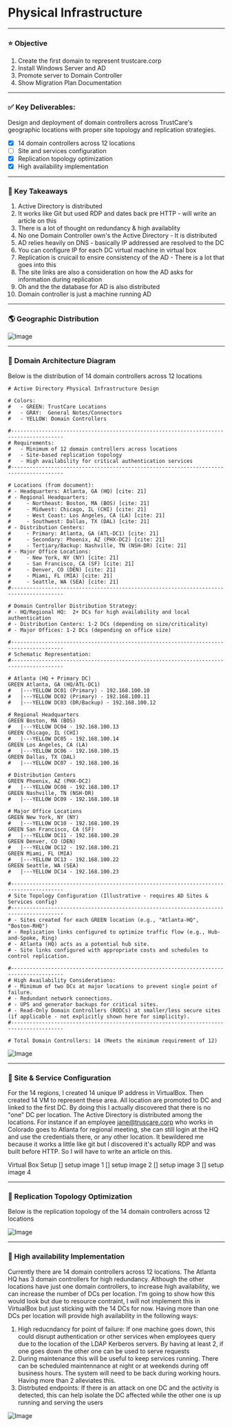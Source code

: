 # Physical Infrastructure

---
### ⭐️ Objective 
1. Create the first domain to represent trustcare.corp 
2. Install Windows Server and AD
3. Promote server to Domain Controller 
4. Show Migration Plan Documentation 

---
### ✅ Key Deliverables:
Design and deployment of domain controllers across TrustCare's geographic locations with proper site topology and replication strategies.
- [x] 14 domain controllers across 12 locations
- [ ] Site and services configuration
- [x] Replication topology optimization
- [x] High availability implementation

---
### 🧠 Key Takeaways 
1. Active Directory is distributed 
2. It works like Git but used RDP and dates back pre HTTP - will write an article on this
3. There is a lot of thought on redundancy & high availablity
4. No one Domain Controller own's the Active Directory - It is distributed
5. AD relies heavily on DNS - basically IP addressed are resolved to the DC
6. You can configure IP for each DC virtual machine in virtual box
7. Replication is cruicail to ensire consistency of the AD - There is a lot that goes into this
8. The site links are also a consideration on how the AD asks for information during replication 
9. Oh and the the database for AD is also distributed 
10. Domain controller is just a machine running AD

---
### 🌎 Geographic Distribution

![Image](screenshots/trustcare-geo-distr.png)

---
### 🏢 Domain Architecture Diagram
Below is the distribution of 14 domain controllers across 12 locations 
```
# Active Directory Physical Infrastructure Design

# Colors:
#   - GREEN: TrustCare Locations
#   - GRAY:  General Notes/Connectors
#   - YELLOW: Domain Controllers

#---------------------------------------------------------------------------------------
# Requirements:
#   - Minimum of 12 domain controllers across locations
#   - Site-based replication topology
#   - High availability for critical authentication services
#---------------------------------------------------------------------------------------

# Locations (from document):
# - Headquarters: Atlanta, GA (HQ) [cite: 21]
# - Regional Headquarters:
#     - Northeast: Boston, MA (BOS) [cite: 21]
#     - Midwest: Chicago, IL (CHI) [cite: 21]
#     - West Coast: Los Angeles, CA (LA) [cite: 21]
#     - Southwest: Dallas, TX (DAL) [cite: 21]
# - Distribution Centers:
#     - Primary: Atlanta, GA (ATL-DC1) [cite: 21]
#     - Secondary: Phoenix, AZ (PHX-DC2) [cite: 21]
#     - Tertiary/Backup: Nashville, TN (NSH-DR) [cite: 21]
# - Major Office Locations:
#     - New York, NY (NY) [cite: 21]
#     - San Francisco, CA (SF) [cite: 21]
#     - Denver, CO (DEN) [cite: 21]
#     - Miami, FL (MIA) [cite: 21]
#     - Seattle, WA (SEA) [cite: 21]
#---------------------------------------------------------------------------------------

# Domain Controller Distribution Strategy:
# - HQ/Regional HQ:  2+ DCs for high availability and local authentication
# - Distribution Centers: 1-2 DCs (depending on size/criticality)
# - Major Offices: 1-2 DCs (depending on office size)

#---------------------------------------------------------------------------------------
# Schematic Representation:
#---------------------------------------------------------------------------------------

# Atlanta (HQ + Primary DC)
GREEN Atlanta, GA (HQ/ATL-DC1)
#   |---YELLOW DC01 (Primary) - 192.168.100.10
#   |---YELLOW DC02 (Primary) - 192.168.100.11
#   |---YELLOW DC03 (DR/Backup) - 192.168.100.12

# Regional Headquarters
GREEN Boston, MA (BOS)
#   |---YELLOW DC04 - 192.168.100.13
GREEN Chicago, IL (CHI)
#   |---YELLOW DC05 - 192.168.100.14
GREEN Los Angeles, CA (LA)
#   |---YELLOW DC06 - 192.168.100.15
GREEN Dallas, TX (DAL)
#   |---YELLOW DC07 - 192.168.100.16

# Distribution Centers
GREEN Phoenix, AZ (PHX-DC2)
#   |---YELLOW DC08 - 192.168.100.17
GREEN Nashville, TN (NSH-DR)
#   |---YELLOW DC09 - 192.168.100.18

# Major Office Locations
GREEN New York, NY (NY)
#   |---YELLOW DC10 - 192.168.100.19
GREEN San Francisco, CA (SF)
#   |---YELLOW DC11 - 192.168.100.20
GREEN Denver, CO (DEN)
#   |---YELLOW DC12 - 192.168.100.21
GREEN Miami, FL (MIA)
#   |---YELLOW DC13 - 192.168.100.22
GREEN Seattle, WA (SEA)
#   |---YELLOW DC14 - 192.168.100.23

#---------------------------------------------------------------------------------------
# Site Topology Configuration (Illustrative - requires AD Sites & Services config)
#---------------------------------------------------------------------------------------
# - Sites created for each GREEN location (e.g., "Atlanta-HQ", "Boston-RHQ")
# - Replication links configured to optimize traffic flow (e.g., Hub-and-Spoke, Ring)
# - Atlanta (HQ) acts as a potential hub site.
# - Site links configured with appropriate costs and schedules to control replication.

#---------------------------------------------------------------------------------------
# High Availability Considerations:
# - Minimum of two DCs at major locations to prevent single point of failure.
# - Redundant network connections.
# - UPS and generator backups for critical sites.
# - Read-Only Domain Controllers (RODCs) at smaller/less secure sites (if applicable - not explicitly shown here for simplicity).
#---------------------------------------------------------------------------------------

# Total Domain Controllers: 14 (Meets the minimum requirement of 12)
```
![Image](screenshots/sites-and-service-config.png)

---
### 🏢 Site & Service Configuration 
 For the 14 regions, I created 14 unique IP address in VirtualBox. Then created 14 VM to represent these area. All location are promoted to DC and linked to the first DC. By doing this I actually discovered that there is no "one" DC per location. The Active Directory is distributed among the locations. For instance if an employee jane@truscare.corp who works in Colorado goes to Atlanta for regional meeting, she can still login at the HQ and use the credentials there, or any other location. It bewildered me because it works a little like git but I discovered it's actually RDP and was built before HTTP. So I will have to write an article on this. 

Virtual Box Setup
[] setup image 1
[] setup image 2
[] setup image 3
[] setup image 4

---
### 🏢 Replication Topology Optimization 
Below is the replication topology of the 14 domain controllers across 12 locations

![Image](screenshots/replication-topology.png)


---
### 🏢 High availability Implementation  
Currently there are 14 domain controllers across 12 locations. The Atlanta HQ has 3 domain controllers for high redundancy. Although the other locations have just one domain controllers, to increase high availability, we can increase the number of DCs per location. I'm going to show how this would look but due to resource contraint, I will not implement this in VirtualBox but just sticking with the 14 DCs for now. Having more than one DCs per location will provide high availability in the following ways: 
1. High reducndancy for point of failure: If one machine goes down, this could disrupt authentication or other services when employees query due to the location of the LDAP Kerberos servers. By having at least 2, if one goes down the other one can be used to serve requests
2. During maintenance this will be useful to keep services running. There can be scheduled maintennance at night or at weekends during off business hours. The system will need to be back during working hours. Having more than 2 alleviates this.
3. Distrbuted endpoints: If there is an attack on one DC and the activity is detected, this can help isolate the DC affected while the other one is up running and serving the users

![Image](screenshots/high-availability.png)